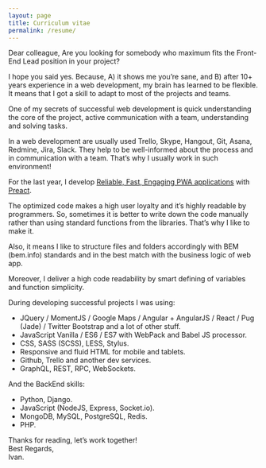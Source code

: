 ```yaml
---
layout: page
title: Curriculum vitae
permalink: /resume/
---
```


Dear colleague, Are you looking for somebody who maximum fits the Front-End Lead position in your project?

I hope you said yes. Because, A) it shows me you’re sane, and B) after 10+ years experience in a web development, my brain has learned to be flexible. It means that I got a skill to adapt to most of the projects and teams.

One of my secrets of successful web development is quick understanding the core of the project, active communication with a team, understanding and solving tasks.

In a web development are usually used Trello, Skype, Hangout, Git, Asana, Redmine, Jira, Slack. They help to be well-informed about the process and in communication with a team. That’s why I usually work in such environment!

For the last year, I develop [Reliable, Fast, Engaging PWA applications](https://developers.google.com/web/progressive-web-apps/) with [Preact](https://preactjs.com/).

The optimized code makes a high user loyalty and it’s highly readable by programmers. So, sometimes it is better to write down the code manually rather than using standard functions from the libraries. That’s why I like to make it.

Also, it means I like to structure files and folders accordingly with BEM (bem.info) standards and in the best match with the business logic of web app.

Moreover, I deliver a high code readability by smart defining of variables and function simplicity.

During developing successful projects I was using: 

- JQuery / MomentJS / Google Maps / Angular + AngularJS / React / Pug (Jade) / Twitter Bootstrap and a lot of other stuff.
- JavaScript Vanilla / ES6 / ES7 with WebPack and Babel JS processor.
- CSS, SASS (SCSS), LESS, Stylus.
- Responsive and fluid HTML for mobile and tablets.
- Github, Trello and another dev services.
- GraphQL, REST, RPC, WebSockets.

And the BackEnd skills:

- Python, Django.
- JavaScript (NodeJS, Express, Socket.io).
- MongoDB, MySQL, PostgreSQL, Redis.
- PHP.

Thanks for reading, let’s work together!<br>
Best Regards, <br>
Ivan.

